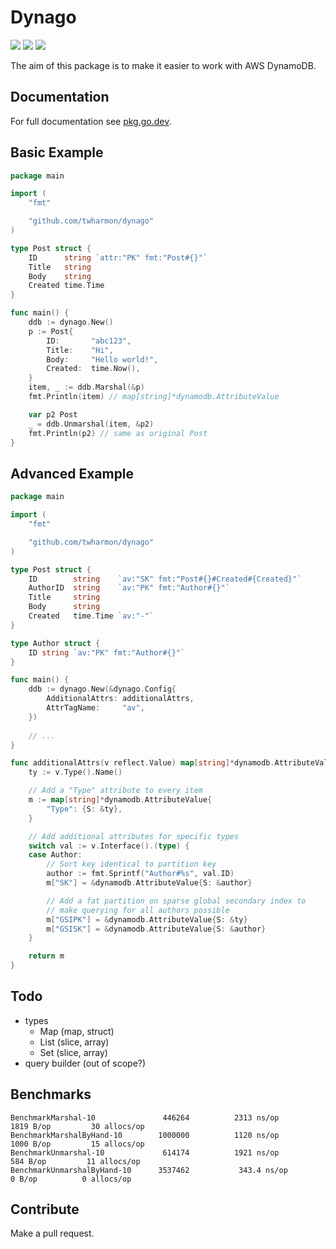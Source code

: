 # Dynago

![](https://github.com/twharmon/dynago/workflows/Test/badge.svg) [![](https://goreportcard.com/badge/github.com/twharmon/dynago)](https://goreportcard.com/report/github.com/twharmon/dynago) [![](https://gocover.io/_badge/github.com/twharmon/dynago)](https://gocover.io/github.com/twharmon/dynago)

The aim of this package is to make it easier to work with AWS DynamoDB.

## Documentation
For full documentation see [pkg.go.dev](https://pkg.go.dev/github.com/twharmon/dynago).

## Basic Example
```go
package main

import (
	"fmt"

	"github.com/twharmon/dynago"
)

type Post struct {
	ID      string `attr:"PK" fmt:"Post#{}"`
	Title   string
	Body    string
	Created time.Time
}

func main() {
	ddb := dynago.New()
	p := Post{
		ID:       "abc123",
		Title:    "Hi",
		Body:     "Hello world!",
		Created:  time.Now(),
	}
	item, _ := ddb.Marshal(&p)
	fmt.Println(item) // map[string]*dynamodb.AttributeValue

	var p2 Post
	_ = ddb.Unmarshal(item, &p2)
	fmt.Println(p2) // same as original Post
}
```

## Advanced Example
```go
package main

import (
	"fmt"

	"github.com/twharmon/dynago"
)

type Post struct {
	ID        string    `av:"SK" fmt:"Post#{}#Created#{Created}"`
	AuthorID  string    `av:"PK" fmt:"Author#{}"`
	Title     string
	Body      string
	Created   time.Time `av:"-"`
}

type Author struct {
	ID string `av:"PK" fmt:"Author#{}"`
}

func main() {
	ddb := dynago.New(&dynago.Config{
		AdditionalAttrs: additionalAttrs,
		AttrTagName:     "av",
	})
	
	// ...
}

func additionalAttrs(v reflect.Value) map[string]*dynamodb.AttributeValue {
	ty := v.Type().Name()

	// Add a "Type" attribute to every item
	m := map[string]*dynamodb.AttributeValue{
		"Type": {S: &ty},
	}

	// Add additional attributes for specific types
	switch val := v.Interface().(type) {
	case Author:
		// Sort key identical to partition key 
		author := fmt.Sprintf("Author#%s", val.ID)
		m["SK"] = &dynamodb.AttributeValue{S: &author}

		// Add a fat partition on sparse global secondary index to
		// make querying for all authors possible
		m["GSIPK"] = &dynamodb.AttributeValue{S: &ty}
		m["GSISK"] = &dynamodb.AttributeValue{S: &author}
	}

	return m
}
```

## Todo
- types
	- Map (map, struct)
	- List (slice, array)
	- Set (slice, array)
- query builder (out of scope?)

## Benchmarks
```
BenchmarkMarshal-10            	  446264	      2313 ns/op	    1819 B/op	      30 allocs/op
BenchmarkMarshalByHand-10      	 1000000	      1120 ns/op	    1000 B/op	      15 allocs/op
BenchmarkUnmarshal-10          	  614174	      1921 ns/op	     584 B/op	      11 allocs/op
BenchmarkUnmarshalByHand-10    	 3537462	       343.4 ns/op	       0 B/op	       0 allocs/op
```

## Contribute
Make a pull request.